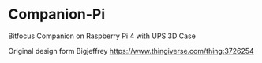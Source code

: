 # Companion-Pi
Bitfocus Companion on Raspberry Pi 4 with UPS 3D Case

Original design form Bigjeffrey
https://www.thingiverse.com/thing:3726254
